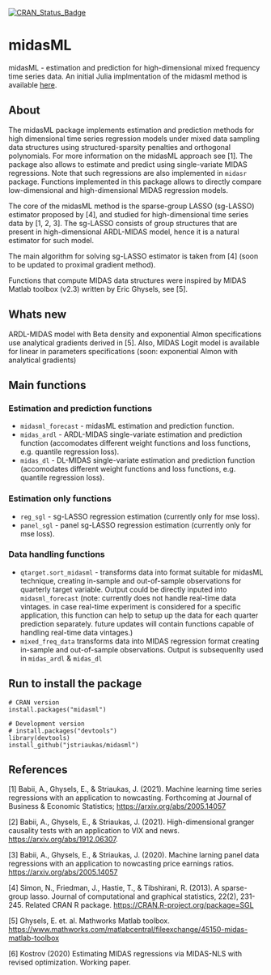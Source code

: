 [![CRAN_Status_Badge](https://www.r-pkg.org/badges/version/midasml)](https://cran.r-project.org/package=midasml)
<!---
[![Downloads](http://cranlogs.r-pkg.org/badges/grand-total/midasml)](https://cran.rstudio.com/web/packages/midasml/index.html) 
[![Downloads](http://cranlogs.r-pkg.org/badges/midasml)](http://www.r-pkg.org/pkg/midasml)
-->
# midasML

midasML - estimation and prediction for high-dimensional mixed frequency time series data. An initial Julia implmentation of the midasml method is available [here](https://github.com/ababii/Pythia.jl).

## About

The midasML package implements estimation and prediction methods for high dimensional time series regression models under mixed data sampling data structures using structured-sparsity penalties and orthogonal polynomials. For more information on the midasML approach see [1]. The package also allows to estimate and predict using single-variate MIDAS regressions. Note that such regressions are also implemented in ```midasr``` package. Functions implemented in this package allows to directly compare low-dimensional and high-dimensional MIDAS regression models.

The core of the midasML method is the sparse-group LASSO (sg-LASSO) estimator proposed by [4], and studied for high-dimensional time series data by [1, 2, 3]. The sg-LASSO consists of group structures that are present in high-dimensional ARDL-MIDAS model, hence it is a natural estimator for such model. 

The main algorithm for solving sg-LASSO estimator is taken from [4] (soon to be updated to proximal gradient method).

Functions that compute MIDAS data structures were inspired by MIDAS Matlab toolbox (v2.3) written by Eric Ghysels, see [5].

## Whats new

ARDL-MIDAS model with Beta density and exponential Almon specifications use analytical gradients derived in [5]. Also, MIDAS Logit model is available for linear in parameters specifications (soon: exponential Almon with analytical gradients)

## Main functions

### Estimation and prediction functions
  - ```midasml_forecast``` - midasML estimation and prediction function.
  - ```midas_ardl``` - ARDL-MIDAS single-variate estimation and prediction function (accomodates different weight functions and loss functions, e.g. quantile regression loss).
  - ```midas_dl``` - DL-MIDAS single-variate estimation and prediction function (accomodates different weight functions and loss functions, e.g. quantile regression loss).
### Estimation only functions
  - ```reg_sgl``` - sg-LASSO regression estimation (currently only for mse loss).
  - ```panel_sgl``` - panel sg-LASSO regression estimation (currently only for mse loss).
### Data handling functions
  - ```qtarget.sort_midasml``` - transforms data into format suitable for midasML technique, creating in-sample and out-of-sample observations for quarterly target variable. Output could be directly inputed into ```midasml_forecast``` (note: currently does not handle real-time data vintages. in case real-time experiment is considered for a specific application, this function can help to setup up the data for each quarter prediction separately. future updates will contain functions capable of handling real-time data vintages.)
  - ```mixed_freq_data``` transforms data into MIDAS regression format creating in-sample and out-of-sample observations. Output is subsequenlty used in ```midas_ardl``` & ```midas_dl```
  
## Run to install the package

```{r }
# CRAN version
install.packages("midasml")

# Development version
# install.packages("devtools")
library(devtools)
install_github("jstriaukas/midasml")
```

## References

[1] Babii, A., Ghysels, E., & Striaukas, J. (2021). Machine learning time series regressions with an application to nowcasting. Forthcoming at Journal of Business & Economic Statistics; <https://arxiv.org/abs/2005.14057>

[2] Babii, A., Ghysels, E., & Striaukas, J. (2021). High-dimensional granger causality tests with an application to VIX and news. <https://arxiv.org/abs/1912.06307>.

[3] Babii, A., Ghysels, E., & Striaukas, J. (2020). Machine larning panel data regressions with an application to nowcasting price earnings ratios. <https://arxiv.org/abs/2005.14057>

[4] Simon, N., Friedman, J., Hastie, T., & Tibshirani, R. (2013). A sparse-group lasso. Journal of computational and graphical statistics, 22(2), 231-245. Related CRAN R package. https://CRAN.R-project.org/package=SGL 

[5] Ghysels, E. et. al. Mathworks Matlab toolbox. https://www.mathworks.com/matlabcentral/fileexchange/45150-midas-matlab-toolbox

[6] Kostrov (2020) Estimating MIDAS regressions via MIDAS-NLS with revised optimization. Working paper. 
